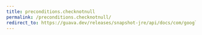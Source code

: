 ```yaml
---
title: preconditions.checknotnull
permalink: /preconditions.checknotnull/
redirect_to: https://guava.dev/releases/snapshot-jre/api/docs/com/google/common/base/Preconditions.html#checkNotNull-T-
---
```

